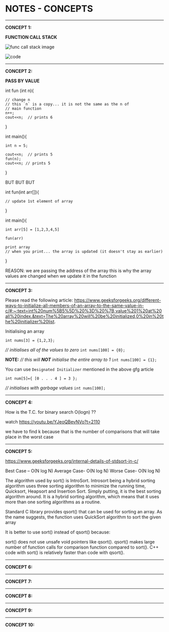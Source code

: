 # NOTES - CONCEPTS

---

**CONCEPT 1:**

**FUNCTION CALL STACK**

![func call stack image](https://s3.us-west-2.amazonaws.com/secure.notion-static.com/57734faf-c92f-430b-9754-23458265f07e/Screenshot_from_2022-09-04_15-06-32.png?X-Amz-Algorithm=AWS4-HMAC-SHA256&X-Amz-Content-Sha256=UNSIGNED-PAYLOAD&X-Amz-Credential=AKIAT73L2G45EIPT3X45%2F20220904%2Fus-west-2%2Fs3%2Faws4_request&X-Amz-Date=20220904T093757Z&X-Amz-Expires=86400&X-Amz-Signature=6c8a87b0a14c03ef26613e9bd6394564599ff2aa4f7f85add46c851adc842994&X-Amz-SignedHeaders=host&response-content-disposition=filename%20%3D%22Screenshot%2520from%25202022-09-04%252015-06-32.png%22&x-id=GetObject)

![code](https://s3.us-west-2.amazonaws.com/secure.notion-static.com/134b6526-13ac-480e-a3ed-822866e96872/Screenshot_from_2022-09-04_15-07-44.png?X-Amz-Algorithm=AWS4-HMAC-SHA256&X-Amz-Content-Sha256=UNSIGNED-PAYLOAD&X-Amz-Credential=AKIAT73L2G45EIPT3X45%2F20220904%2Fus-west-2%2Fs3%2Faws4_request&X-Amz-Date=20220904T094018Z&X-Amz-Expires=86400&X-Amz-Signature=76ac3cfded159cdffda48b91b5298d76c77cd9a255170455b9e8e473bfed254c&X-Amz-SignedHeaders=host&response-content-disposition=filename%20%3D%22Screenshot%2520from%25202022-09-04%252015-07-44.png%22&x-id=GetObject)

---

**CONCEPT 2:**

**PASS BY VALUE**

int fun (int n){

    // change n
    // this `n` is a copy... it is not the same as the n of
    // main function
    n++;
    cout<<n;  // prints 6

}

int main(){

    int n = 5;

    cout<<n;  // prints 5
    fun(n);
    cout<<n; // prints 5

}

BUT BUT BUT

int fun(int arr[]){

    // update 1st element of array

}

int main(){

    int arr[5] = [1,2,3,4,5]

    fun(arr)

    print array
    // when you print... the array is updated (it doesn't stay as earlier)

}

REASON:
we are passing the address of the array
this is why the array values are changed when we update it in the function

---

**CONCEPT 3:**

Please read the following article:
https://www.geeksforgeeks.org/different-ways-to-initialize-all-members-of-an-array-to-the-same-value-in-c/#:~:text=int%20num%5B5%5D%20%3D%20%7B,value%201%20at%20all%20index.&text=The%20array%20will%20be%20initialized,0%20in%20the%20initializer%20list.

Initialising an array

`int nums[3] = {1,2,3};`

_// initialises all of the values to zero_
`int nums[100] = {0}; `

**NOTE:**
_// this will **NOT** initialise the entire array to 1_
`int nums[100] = {1}; `

You can use `Designated Initializer` mentioned in the above gfg article

`int num[5]={ [0 . . . 4 ] = 3 }; `

_// initialises with garbage values_
`int nums[100];`

---

**CONCEPT 4:**

How is the T.C. for binary search O(logn) ??

watch https://youtu.be/YJeoQBevNVo?t=2110

we have to find k because that is the number of comparisons that will take place in the worst case

---

**CONCEPT 5:**

https://www.geeksforgeeks.org/internal-details-of-stdsort-in-c/

Best Case – O(N log N)
Average Case- O(N log N)
Worse Case- O(N log N)

The algorithm used by sort() is IntroSort. Introsort being a hybrid sorting algorithm uses three sorting algorithm to minimize the running time, Quicksort, Heapsort and Insertion Sort. Simply putting, it is the best sorting algorithm around. It is a hybrid sorting algorithm, which means that it uses more than one sorting algorithms as a routine.

Standard C library provides qsort() that can be used for sorting an array. As the name suggests, the function uses QuickSort algorithm to sort the given array

It is better to use sort() instead of qsort() because:

sort() does not use unsafe void pointers like qsort().
qsort() makes large number of function calls for comparison function compared to sort().
C++ code with sort() is relatively faster than code with qsort().

---

**CONCEPT 6:**

---

**CONCEPT 7:**

---

**CONCEPT 8:**

---

**CONCEPT 9:**

---

**CONCEPT 10:**
